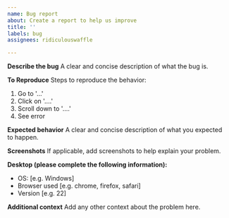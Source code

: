 ```yaml
---
name: Bug report
about: Create a report to help us improve
title: ''
labels: bug
assignees: ridiculouswaffle

---
```


**Describe the bug**
A clear and concise description of what the bug is.

**To Reproduce**
Steps to reproduce the behavior:
1. Go to '...'
2. Click on '....'
3. Scroll down to '....'
4. See error

**Expected behavior**
A clear and concise description of what you expected to happen.

**Screenshots**
If applicable, add screenshots to help explain your problem.

**Desktop (please complete the following information):**
 - OS: [e.g. Windows]
 - Browser used [e.g. chrome, firefox, safari]
 - Version [e.g. 22]

**Additional context**
Add any other context about the problem here.
